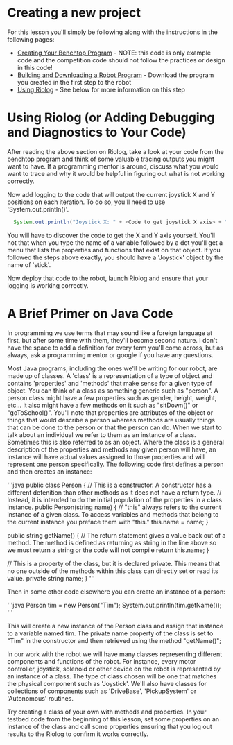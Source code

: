 Creating a new project
====

For this lesson you'll simply be following along with the instructions in the following pages:
- [Creating Your Benchtop Program](https://wpilib.screenstepslive.com/s/4485/m/13809/l/145307-creating-your-benchtop-test-program) - NOTE: this code is only example code and the competition code should not follow the practices or design in this code!
- [Building and Downloading a Robot Program](https://wpilib.screenstepslive.com/s/4485/m/13809/l/242586-building-and-downloading-a-robot-project-to-the-roborio) - Download the program you created in the first step to the robot
- [Using Riolog](https://wpilib.screenstepslive.com/s/4485/m/13809/l/284333-using-riolog-to-view-console-output) - See below for more information on this step


Using Riolog (or Adding Debugging and Diagnostics to Your Code)
====

After reading the above section on Riolog, take a look at your code from the benchtop program and think of some valuable tracing outputs you might want to have. If a programming mentor is around, discuss what you would want to trace and why it would be helpful in figuring out what is not working correctly.

Now add logging to the code that will output the current joystick X and Y positions on each iteration.  To do so, you'll need to use 'System.out.println()'.

```java
  System.out.println("Joystick X: " + <Code to get joystick X axis> + ", Y: " + <Code to get joystick Y axis>);
```

You will have to discover the code to get the X and Y axis yourself. You'll not that when you type the name of a variable followed by a dot you'll get a menu that lists the properties and functions that exist on that object. If you followed the steps above exactly, you should have a 'Joystick' object by the name of 'stick'.

Now deploy that code to the robot, launch Riolog and ensure that your logging is working correctly.


A Brief Primer on Java Code
====

In programming we use terms that may sound like a foreign language at first, but after some time with them, they'll become second nature. I don't have the space to add a definition for every term you'll come across, but as always, ask a programming mentor or google if you have any questions.

Most Java programs, including the ones we'll be writing for our robot, are made up of classes. A 'class' is a representation of a type of object and contains 'properties' and 'methods' that make sense for a given type of object. You can think of a class as something generic such as "person". A person class might have a few properties such as gender, height, weight, etc... It also might have a few methods on it such as "sitDown()" or "goToSchool()". You'll note that properties are attributes of the object or things that would describe a person whereas methods are usually things that can be done to the person or that the person can do. When we start to talk about an individual we refer to them as an instance of a class. Sometimes this is also referred to as an object. Where the class is a general description of the properties and methods any given person will have, an instance will have actual values assigned to those properties and will represent one person specifically. The following code first defines a person and then creates an instance:

'''java
public class Person {
  // This is a constructor. A constructor has a different defenition than other methods as it does not have a return type.
  // Instead, it is intended to do the initial population of the properties in a class instance.
  public Person(string name) {
    // "this" always refers to the current instance of a given class. To access variables and methods that belong to the current instance you preface them with "this."
    this.name = name;
  }
  
  public string getName() {
    // The return statement gives a value back out of a method. The method is defined as returning as string in the line above so we must return a string or the code will not compile
    return this.name;
  }
  
  // This is a property of the class, but it is declared private. This means that no one outside of the methods within this class can directly set or read its value.
  private string name;
}
'''

Then in some other code elsewhere you can create an instance of a person:

'''java
Person tim = new Person("Tim");
System.out.println(tim.getName());
'''

This will create a new instance of the Person class and assign that instance to a variable named tim. The private name property of the class is set to "Tim" in the constructor and then retrieved using the method "getName()";

In our work with the robot we will have many classes representing different components and functions of the robot. For instance, every motor controller, joystick, solenoid or other device on the robot is represented by an instance of a class. The type of class chosen will be one that matches the physical component such as 'Joystick'. We'll also have classes for collections of components such as 'DriveBase', 'PickupSystem' or 'Autonomous' routines.

Try creating a class of your own with methods and properties. In your testbed code from the beginning of this lesson, set some properties on an instance of the class and call some properties ensuring that you log out results to the Riolog to confirm it works correctly.